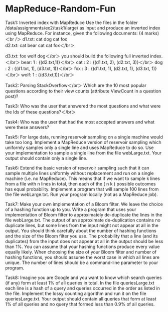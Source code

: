 # MapReduce-Random-Fun
Task1: Inverted index with MapReduce
Use the files in the folder /data/assignments/ex2/task1/large/ as input and produce an inverted
index using MapReduce. For instance, given the following documents: (4 marks)＜br /＞
d1.txt: cat dog cat fox  
d2.txt: cat bear cat cat fox＜/br＞

d3.txt: fox wolf dog＜/br＞
you should build the following full inverted index.＜/br＞
bear: 1 : {(d2.txt,1)}＜/br＞
cat : 2 : {(d1.txt, 2), (d2.txt, 3)}＜/br＞
dog : 2 : {(d1.txt, 1), (d3.txt, 1)}＜/br＞
fox : 3 : {(d1.txt, 1), (d2.txt, 1), (d3.txt, 1)}＜/br＞
wolf: 1 : {(d3.txt,1)}＜/br＞

Task2: Parsing StackOverflow＜/br＞
Which are the 10 most popular questions according to their view counts (attribute ViewCount in a question
post)?</br>

Task3: Who was the user that answered the most questions and what were the Ids of these questions?＜/br＞

Task4: Who was the user that had the most accepted answers and what were these answers? </br>

Task5: For large data, running reservoir sampling on a single machine would take too long. Implement
a MapReduce version of reservoir sampling which uniformly samples only a single line and uses
MapReduce to do so. Use your implementation to sample a single line from the file webLarge.txt.
Your output should contain only a single line.</br>

Task6: Extend the basic version of reservoir sampling such that it can sample multiple lines uniformly without
replacement and run on a single machine (i.e. no MapReduce). This means that if we want to sample
k lines from a file with n lines in total, then each of the (
n
k
) possible outcomes has equal probability.
Implement a program that will sample 100 lines from the file webLarge.txt. Run your program locally
(not as a MapReduce job).</br>

Task7: Make your own implementation of a Bloom filter. We leave the choice of a hashing function up to you.
Write a program that uses your implementation of Bloom filter to approximately de-duplicate the lines
in the file webLarge.txt. The output of an approximate de-duplication contains no duplicate lines, but
some lines from the input might not appear at all in the output. You should think carefully about the
number of hashing functions and the size of the Bloom filter you use. The probability that a line (and its
duplicates) from the input does not appear at all in the output should be less than 1%. You can assume
that your hashing functions produce every value equally likely. When choosing the size of your Bloom
filter and number of hashing functions, you should assume the worst case in which all lines are unique.
The number of lines should be a command-line parameter to your program. </br>

Task8: Imagine you are Google and you want to know which search queries (if any) form at least 1% of all
queries in total. In the file queriesLarge.txt each line is a hash of a query and queries occurred in the
order as listed in the file. Implement the lossy counting algorithm and run it on the file queriesLarge.txt.
Your output should contain all queries that form at least 1% of all queries and no query that formed less
than 0.9% of all queries. </br>

